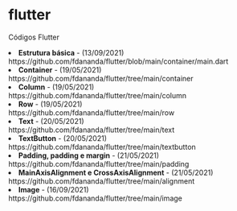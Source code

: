 # flutter

Códigos Flutter
<li><b>Estrutura básica</b> - (13/09/2021)<br>https://github.com/fdananda/flutter/blob/main/container/main.dart</li>
<li><b>Container</b> - (19/05/2021)<br>https://github.com/fdananda/flutter/tree/main/container</li>
<li><b>Column</b> - (19/05/2021)<br>https://github.com/fdananda/flutter/tree/main/column</li>
<li><b>Row</b> - (19/05/2021)<br>https://github.com/fdananda/flutter/tree/main/row</li>
<li><b>Text</b> - (20/05/2021)<br>https://github.com/fdananda/flutter/tree/main/text</li>
<li><b>TextButton</b> - (20/05/2021)<br>https://github.com/fdananda/flutter/tree/main/textbutton</li>
<li><b>Padding, padding e margin</b> - (21/05/2021)<br>https://github.com/fdananda/flutter/tree/main/padding</li>
<li><b>MainAxisAlignment e CrossAxisAlignment</b> - (21/05/2021)<br>https://github.com/fdananda/flutter/tree/main/alignment</li>
<li><b>Image</b> - (16/09/2021)<br>https://github.com/fdananda/flutter/tree/main/image</li>
